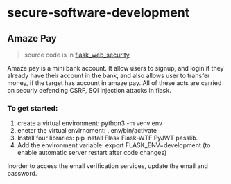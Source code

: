 # secure-software-development

## Amaze Pay

>source code is in [flask_web_security](flask_web_security/)

Amaze pay is a mini bank account. It allow users to signup, and login if they already have their account in the bank, and also allows user to transfer money, if the target has account in amaze pay. All of these acts are carried on securly defending CSRF, SQl injection attacks in flask.

### To get started:

1. create a virtual environment: python3 -m venv env
2. eneter the virtual envirnoment: . env/bin/activate
3. Install four libraries: pip install Flask Flask-WTF PyJWT passlib.
4. Add the environment variable: export FLASK_ENV=development (to enable automatic server restart after code changes)

Inorder to access the email verification services, update the email and password.
